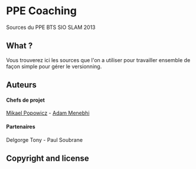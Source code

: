 # PPE Coaching

Sources du PPE BTS SIO SLAM 2013


## What ?

Vous trouverez ici les sources que l'on a utiliser pour travailler ensemble de façon simple pour gérer le versionning.

## Auteurs

#### Chefs de projet
[Mikael Popowicz](mailto:m.popowicz@iris-bde.fr)  -  [Adam Menebhi](mailto:a.menebhi@iris-bde.fr)

#### Partenaires
Delgorge Tony  -  Paul Soubrane

## Copyright and license


